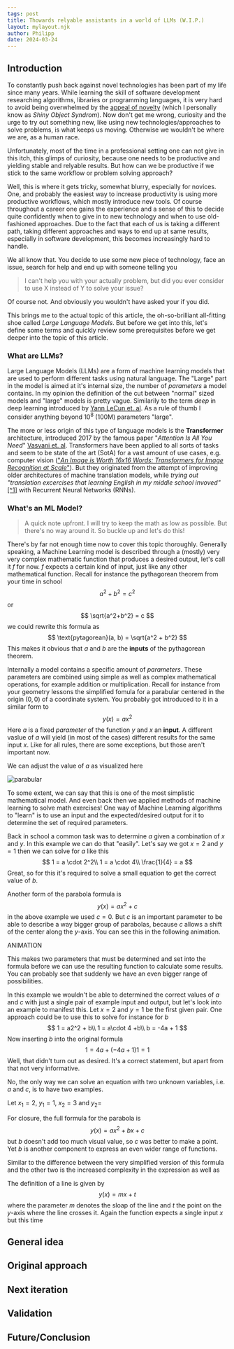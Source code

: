 ```yaml
---
tags: post
title: Thowards relyable assistants in a world of LLMs (W.I.P.)
layout: mylayout.njk
author: Philipp
date: 2024-03-24
---
```


## Introduction
To constantly push back against novel technologies has been part of my life since many years.
While learning the skill of software development researching algorithms, libraries or programming languages, 
it is very hard to avoid being overwhelmed by the [appeal of novelty](https://en.wikipedia.org/wiki/Appeal_to_novelty) (which I personally know as _Shiny Object Syndrom_).
Now don't get me wrong, curiosity and the urge to try out something new, like using new technologies/approaches to solve problems, is what keeps us moving.
Otherwise we wouldn't be where we are, as a human race.

Unfortunately, most of the time in a professional setting one can not give in this itch, this glimps of curiosity, because one needs to be productive and yielding stable and relyable results.
But how can we be productive if we stick to the same workflow or problem solving approach?

Well, this is where it gets tricky, somewhat blurry, especially for novices.
One, and probably the easiest way to increase productivity is using more productive workflows, which mostly introduce new tools.
Of course throughout a career one gains the experience and a sense of this to decide quite confidently when to give in to new technology and when to use old-fashioned approaches.
Due to the fact that each of us is taking a different path, taking different approaches and ways to end up at same results, especially in software development, this becomes increasingly hard to handle.

We all know that. You decide to use some new piece of technology, face an issue, search for help and end up with someone telling you

> I can't help you with your actually problem, but did you ever consider to use X instead of Y to solve your issue?

Of course not. And obviously you wouldn't have asked your if you did.

This brings me to the actual topic of this article, the oh-so-brilliant all-fitting shoe called _Large Language Models_.
But before we get into this, let's define some terms and quickly review some prerequisites before we get deeper into the topic of this article.

### What are LLMs?
Large Language Models (LLMs) are a form of machine learning models that are used to perform different tasks using natural language.
The "Large" part in the model is aimed at it's internal size, the number of _parameters_ a model contains.
In my opinion the definition of the cut between "normal" sized models and "large" models is pretty vague.
Similarily to the term _deep_ in deep learning introduced by [Yann LeCun et. al](https://doi.org/10.1038/nature14539).
As a rule of thumb I consider anything beyond $10^8$ (100M) parameters "large".

The more or less origin of this type of language models is the **Transformer** architecture, introduced 2017 by the famous paper "_Attention Is All You Need_" [Vasvani et. al](https://arxiv.org/abs/1706.03762).
Transformers have been applied to all sorts of tasks and seem to be state of the art (SotA) for a vast amount of use cases, e.g. computer vision (["_An Image is Worth 16x16 Words: Transformers for Image Recognition at Scale_"](https://arxiv.org/abs/2010.11929)).
But they originated from the attempt of improving older architectures of machine translation models, while _trying out "translation excercises that learning English in my middle school invoved"_[[^1]](https://www.youtube.com/watch?v=XfpMkf4rD6E&t=1116s) with Recurrent Neural Networks (RNNs).

### What's an ML Model?
> A quick note upfront. I will try to keep the math as low as possible. But there's no way around it. So buckle up and let's do this!



There's by far not enough time now to cover this topic thoroughly.
Generally speaking, a Machine Learning model is described through a (mostly) very very complex mathematic function that produces a desired output, let's call it $f$ for now.
$f$ expects a certain kind of input, just like any other mathematical function.
Recall for instance the pythagorean theorem from your time in school
$$
a^2 + b^2 = c^2
$$
or
$$
\sqrt{a^2+b^2} = c
$$
we could rewrite this formula as
$$
\text{pytagorean}(a, b) = \sqrt{a^2 + b^2}
$$
This makes it obvious that $a$ and $b$ are the **inputs** of the pythagorean theorem.

Internally a model contains a specific amount of _parameters_.
These parameters are combined using simple as well as complex mathematical operations, for example addition or multiplication.
Recall for instance from your geometry lessons the simplified fomula for a parabular centered in the origin $(0, 0)$ of a coordinate system.
You probably got introduced to it in a similar form to
$$
y(x) = ax^2
$$
Here $a$ is a fixed _parameter_ of the function $y$ and $x$ an **input**.
A different vaslue of $a$ will yield (in most of the cases) different results for the same input $x$.
Like for all rules, there are some exceptions, but those aren't important now.

We can adjust the value of $a$ as visualized here

![parabular](https://upload.wikimedia.org/wikipedia/commons/4/4f/Concavity_of_a_parabola.gif)

To some extent, we can say that this is one of the most simplistic mathematical model.
And even back then we applied methods of machine learning to solve math exercises!
One way of Machine Learning algorithms to "learn" is to use an input and the expected/desired output for it to determine the set of required parameters.


Back in school a common task was to determine $a$ given a combination of $x$ and $y$.
In this example we can do that "easily".
Let's say we got $x= 2$ and $y=1$ then we can solve for $a$ like this
$$
1 = a \cdot 2^2\\
1 = a \cdot 4\\
\frac{1}{4} = a
$$
Great, so for this it's required to solve a small equation to get the correct value of $b$.


Another form of the parabola formula is
$$
y(x) = ax^2 + c
$$
in the above example we used $c=0$.
But $c$ is an important parameter to be able to describe a way bigger group of parabolas, because $c$ allows a shift of the center along the $y$-axis.
You can see this in the following animation.

ANIMATION 

This makes two parameters that must be determined and set into the formula before we can use the resulting function to calculate some results.
You can probably see that suddenly we have an even bigger range of possibilities.

In this example we wouldn't be able to determined the correct values of $a$ and $c$ with just a single pair of example input and output, but let's look into an example to manifest this.
Let $x=2$ and $y=1$ be the first given pair.
One approach could be to use this to solve for instance for $b$
$$
1 = a2^2 + b\\
1 = a\cdot 4 +b\\
b = -4a + 1
$$
Now inserting $b$ into the original formula
$$
1 = 4a + (-4a + 1)
1 = 1
$$
Well, that didn't turn out as desired. It's a correct statement, but apart from that not very informative.

No, the only way we can solve an equation with two unknown variables, i.e. $a$ and $c$, is to have two examples.

Let $x_1=2$, $y_1= 1$, $x_2=3$ and $y_2=$

For closure, the full formula for the parabola is
$$
y(x) = ax^2 + bx +c
$$
but $b$ doesn't add too much visual value, so $c$ was better to make a point.
Yet $b$ is another component to express an even wider range of functions.

Similar to the difference between the very simplified version of this formula and the other two is the increased complexity in the expression as well as 

The definition of a line is given by
$$
y(x) = mx + t
$$
where the parameter $m$ denotes the sloap of the line and $t$ the point on the $y$-axis where the line crosses it.
Again the function expects a single input $x$ but this time

## General idea

## Original approach

## Next iteration

## Validation

## Future/Conclusion
